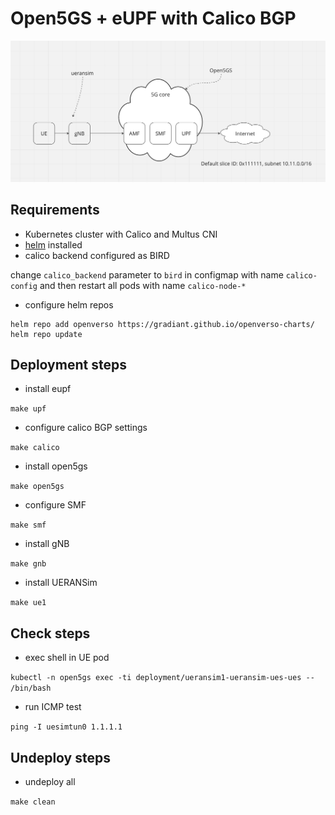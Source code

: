 # Open5GS + eUPF with Calico BGP

![](./schema.png)

## Requirements

- Kubernetes cluster with Calico and Multus CNI
- [helm](https://helm.sh/docs/intro/install/) installed
- calico backend configured as BIRD

change `calico_backend` parameter to `bird` in configmap with name `calico-config` and then restart all pods with name `calico-node-*`

- configure helm repos

```
helm repo add openverso https://gradiant.github.io/openverso-charts/
helm repo update
```

## Deployment steps

* install eupf

`make upf`

* configure calico BGP settings

`make calico`

* install open5gs

`make open5gs`

* configure SMF

`make smf`

* install gNB

`make gnb`

* install UERANSim

`make ue1`

## Check steps

* exec shell in UE pod

`kubectl -n open5gs exec -ti deployment/ueransim1-ueransim-ues-ues -- /bin/bash`

* run ICMP test

`ping -I uesimtun0 1.1.1.1`

## Undeploy steps

* undeploy all

`make clean`
